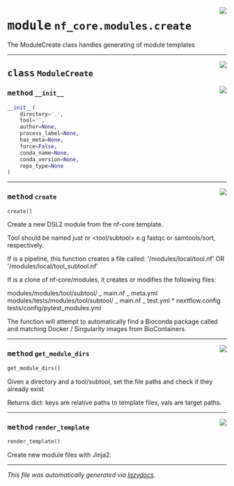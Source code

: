 <!-- markdownlint-disable -->

<a href="../../../../../../tools/nf_core/modules/create.py#L0"><img align="right" style="float:right;" src="https://img.shields.io/badge/-source-cccccc?style=flat-square"></a>

# <kbd>module</kbd> `nf_core.modules.create`

The ModuleCreate class handles generating of module templates

---

<a href="../../../../../../tools/nf_core/modules/create.py#L27"><img align="right" style="float:right;" src="https://img.shields.io/badge/-source-cccccc?style=flat-square"></a>

## <kbd>class</kbd> `ModuleCreate`

<a href="../../../../../../tools/nf_core/modules/create.py#L28"><img align="right" style="float:right;" src="https://img.shields.io/badge/-source-cccccc?style=flat-square"></a>

### <kbd>method</kbd> `__init__`

```python
__init__(
    directory='.',
    tool='',
    author=None,
    process_label=None,
    has_meta=None,
    force=False,
    conda_name=None,
    conda_version=None,
    repo_type=None
)
```

---

<a href="../../../../../../tools/nf_core/modules/create.py#L60"><img align="right" style="float:right;" src="https://img.shields.io/badge/-source-cccccc?style=flat-square"></a>

### <kbd>method</kbd> `create`

```python
create()
```

Create a new DSL2 module from the nf-core template.

Tool should be named just <tool> or <tool/subtool> e.g fastqc or samtools/sort, respectively.

If <directory> is a pipeline, this function creates a file called: '<directory>/modules/local/tool.nf' OR '<directory>/modules/local/tool_subtool.nf'

If <directory> is a clone of nf-core/modules, it creates or modifies the following files:

modules/modules/tool/subtool/ _ main.nf _ meta.yml modules/tests/modules/tool/subtool/ _ main.nf _ test.yml \* nextflow.config tests/config/pytest_modules.yml

The function will attempt to automatically find a Bioconda package called <tool> and matching Docker / Singularity images from BioContainers.

---

<a href="../../../../../../tools/nf_core/modules/create.py#L294"><img align="right" style="float:right;" src="https://img.shields.io/badge/-source-cccccc?style=flat-square"></a>

### <kbd>method</kbd> `get_module_dirs`

```python
get_module_dirs()
```

Given a directory and a tool/subtool, set the file paths and check if they already exist

Returns dict: keys are relative paths to template files, vals are target paths.

---

<a href="../../../../../../tools/nf_core/modules/create.py#L271"><img align="right" style="float:right;" src="https://img.shields.io/badge/-source-cccccc?style=flat-square"></a>

### <kbd>method</kbd> `render_template`

```python
render_template()
```

Create new module files with Jinja2.

---

_This file was automatically generated via [lazydocs](https://github.com/ml-tooling/lazydocs)._
